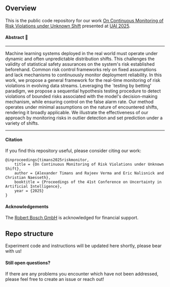 ## Overview

This is the public code repository for our work
[On Continuous Monitoring of Risk Violations under Unknown Shift](https://alextimans.github.io/) presented at [UAI 2025](https://www.auai.org/uai2025/).


#### Abstract :memo:
---

Machine learning systems deployed in the real world must operate under dynamic and often unpredictable distribution shifts. This challenges the validity of statistical safety assurances on the system's risk established beforehand. Common risk control frameworks rely on fixed assumptions and lack mechanisms to continuously monitor deployment reliability. In this work, we propose a general framework for the real-time monitoring of risk violations in evolving data streams. Leveraging the `testing by betting' paradigm, we propose a sequential hypothesis testing procedure to detect violations of bounded risks associated with the model's decision-making mechanism, while ensuring control on the false alarm rate. Our method operates under minimal assumptions on the nature of encountered shifts, rendering it broadly applicable. We illustrate the effectiveness of our approach by monitoring risks in outlier detection and set prediction under a variety of shifts.

---

#### Citation
If you find this repository useful, please consider citing our work:

```
@inproceedings{timans2025riskmonitor,
    title = {On Continuous Monitoring of Risk Violations under Unknown Shift}, 
    author = {Alexander Timans and Rajeev Verma and Eric Nalisnick and Christian Naesseth},
    booktitle = {Proceedings of the 41st Conference on Uncertainty in Artificial Intelligence},
    year = {2025}
}
```

#### Acknowledgements
The [Robert Bosch GmbH](https://www.bosch.com) is acknowledged for financial support.

## Repo structure
Experiment code and instructions will be updated here shortly, please bear with us!

#### Still open questions?

If there are any problems you encounter which have not been addressed, please feel free to create an issue or reach out! 
